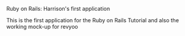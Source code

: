 Ruby on Rails: Harrison's first application

This is the first application for the
Ruby on Rails Tutorial and also the working mock-up for revyoo
